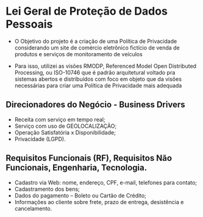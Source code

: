 # Lei Geral de Proteção de Dados Pessoais

- O Objetivo do projeto é a criação de uma Política de Privacidade considerando um site de comércio eletrônico fictício de venda de produtos e serviços de monitoramento de veículos

- Para isso, utilizei as visões RMODP, Referenced Model Open Distributed Processing, ou ISO-10746 que é padrão arquitetural voltado pra sistemas abertos e distribuídos com foco em objeto que da visões necessárias para criar uma Política de Privacidade mais adequada

## Direcionadores do Negócio - Business Drivers

- Receita com serviço em tempo real;
- Serviço com uso de GEOLOCALIZAÇÃO;
- Operação Satisfatória x Disponibilidade;
- Privacidade (LGPD).

## Requisitos Funcionais (RF), Requisitos Não Funcionais, Engenharia, Tecnologia.

- Cadastro via Web: nome, endereço, CPF, e-mail, telefones para contato;
- Cadastramento dos bens;
- Dados do pagamento – Boleto ou Cartão de Crédito;
- Informações ao cliente sobre frete, prazo de entrega, desistência e cancelamento.

